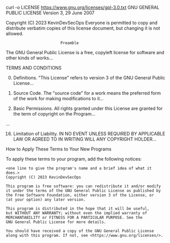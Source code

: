 curl -o LICENSE https://www.gnu.org/licenses/gpl-3.0.txt
GNU GENERAL PUBLIC LICENSE
                       Version 3, 29 June 2007

 Copyright (C) 2023 KevinDevSecOps
 Everyone is permitted to copy and distribute verbatim copies
 of this license document, but changing it is not allowed.

                            Preamble

  The GNU General Public License is a free, copyleft license for
software and other kinds of works...

TERMS AND CONDITIONS

0. Definitions.
   "This License" refers to version 3 of the GNU General Public License...

1. Source Code.
   The "source code" for a work means the preferred form of the work
   for making modifications to it...

2. Basic Permissions.
   All rights granted under this License are granted for the term of
   copyright on the Program...

...

16. Limitation of Liability.
   IN NO EVENT UNLESS REQUIRED BY APPLICABLE LAW OR AGREED TO IN WRITING
   WILL ANY COPYRIGHT HOLDER...

How to Apply These Terms to Your New Programs

  To apply these terms to your program, add the following notices:

    <one line to give the program's name and a brief idea of what it does.>
    Copyright (C) 2023 KevinDevSecOps

    This program is free software: you can redistribute it and/or modify
    it under the terms of the GNU General Public License as published by
    the Free Software Foundation, either version 3 of the License, or
    (at your option) any later version.

    This program is distributed in the hope that it will be useful,
    but WITHOUT ANY WARRANTY; without even the implied warranty of
    MERCHANTABILITY or FITNESS FOR A PARTICULAR PURPOSE. See the
    GNU General Public License for more details.

    You should have received a copy of the GNU General Public License
    along with this program. If not, see <https://www.gnu.org/licenses/>.
